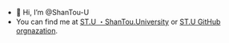 - 👋 Hi, I’m @ShanTou-U
- You can find me at [ST.U ・ShanTou.University](https://shantou.University) or [ST.U GitHub orgnazation](https://github.com/orgs/ShanTouUniversity).
